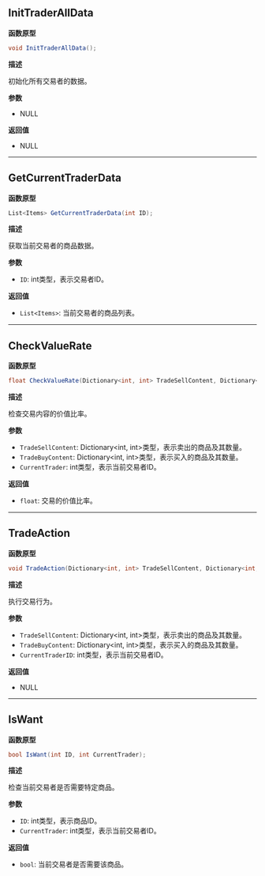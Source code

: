 ## InitTraderAllData

**函数原型**

```csharp
void InitTraderAllData();
```

**描述**

初始化所有交易者的数据。

**参数**

- NULL

**返回值**

- NULL

------

## GetCurrentTraderData

**函数原型**

```csharp
List<Items> GetCurrentTraderData(int ID);
```

**描述**

获取当前交易者的商品数据。

**参数**

- `ID`: int类型，表示交易者ID。

**返回值**

- `List<Items>`: 当前交易者的商品列表。

------

## CheckValueRate

**函数原型**

```csharp
float CheckValueRate(Dictionary<int, int> TradeSellContent, Dictionary<int, int> TradeBuyContent, int CurrentTrader);
```

**描述**

检查交易内容的价值比率。

**参数**

- `TradeSellContent`: Dictionary<int, int>类型，表示卖出的商品及其数量。
- `TradeBuyContent`: Dictionary<int, int>类型，表示买入的商品及其数量。
- `CurrentTrader`: int类型，表示当前交易者ID。

**返回值**

- `float`: 交易的价值比率。

------

## TradeAction

**函数原型**

```csharp
void TradeAction(Dictionary<int, int> TradeSellContent, Dictionary<int, int> TradeBuyContent, int CurrentTraderID);
```

**描述**

执行交易行为。

**参数**

- `TradeSellContent`: Dictionary<int, int>类型，表示卖出的商品及其数量。
- `TradeBuyContent`: Dictionary<int, int>类型，表示买入的商品及其数量。
- `CurrentTraderID`: int类型，表示当前交易者ID。

**返回值**

- NULL

------

## IsWant

**函数原型**

```csharp
bool IsWant(int ID, int CurrentTrader);
```

**描述**

检查当前交易者是否需要特定商品。

**参数**

- `ID`: int类型，表示商品ID。
- `CurrentTrader`: int类型，表示当前交易者ID。

**返回值**

- `bool`: 当前交易者是否需要该商品。
